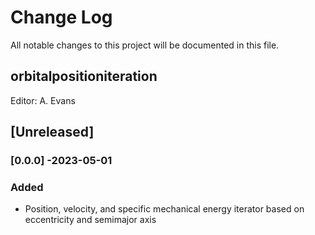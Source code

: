 # Change Log
All notable changes to this project will be documented in this file.

## orbitalpositioniteration

Editor: A. Evans

## [Unreleased]

### [0.0.0] -2023-05-01
### Added
- Position, velocity, and specific mechanical energy iterator based on eccentricity and semimajor axis
